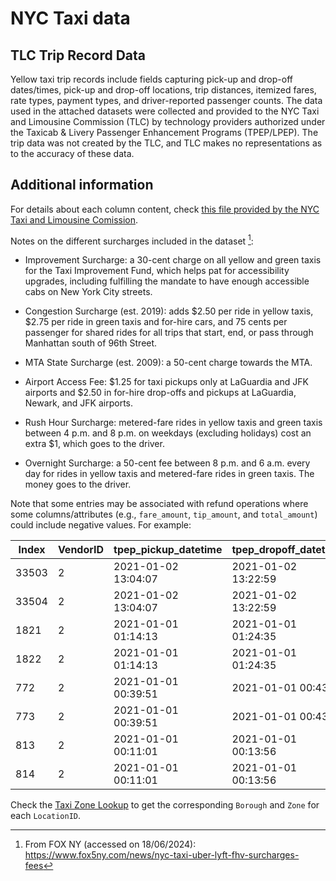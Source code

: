 # NYC Taxi data

## TLC Trip Record Data

Yellow taxi trip records include fields capturing pick-up and drop-off dates/times, pick-up and drop-off locations, trip distances, itemized fares, rate types, payment types, and driver-reported passenger counts. The data used in the attached datasets were collected and provided to the NYC Taxi and Limousine Commission (TLC) by technology providers authorized under the Taxicab & Livery Passenger Enhancement Programs (TPEP/LPEP). The trip data was not created by the TLC, and TLC makes no representations as to the accuracy of these data.

## Additional information
For details about each column content, check [this file provided by the NYC Taxi and Limousine Comission](https://www.nyc.gov/assets/tlc/downloads/pdf/data_dictionary_trip_records_yellow.pdf).

Notes on the different surcharges included in the dataset [^1]:
- Improvement Surcharge: a 30-cent charge on all yellow and green taxis for the Taxi Improvement Fund, which helps pat for accessibility upgrades, including fulfilling the mandate to have enough accessible cabs on New York City streets.

- Congestion Surcharge (est. 2019): adds \$2.50 per ride in yellow taxis, \$2.75 per ride in green taxis and for-hire cars, and 75 cents per passenger for shared rides for all trips that start, end, or pass through Manhattan south of 96th Street.

- MTA State Surcharge (est. 2009): a 50-cent charge towards the MTA.

- Airport Access Fee: \$1.25 for taxi pickups only at LaGuardia and JFK airports and \$2.50 in for-hire drop-offs and pickups at LaGuardia, Newark, and JFK airports.

- Rush Hour Surcharge: metered-fare rides in yellow taxis and green taxis between 4 p.m. and 8 p.m. on weekdays (excluding holidays) cost an extra $1, which goes to the driver. 

- Overnight Surcharge: a 50-cent fee between 8 p.m. and 6 a.m. every day for rides in yellow taxis and metered-fare rides in green taxis. The money goes to the driver.

Note that some entries may be associated with refund operations where some columns/attributes (e.g., `fare_amount`, `tip_amount`, and `total_amount`) could include negative values. For example:

Index | VendorID | tpep_pickup_datetime | tpep_dropoff_datetime | passenger_count | trip_distance | RatecodeID | store_and_fwd_flag | PULocationID | DOLocationID | payment_type | fare_amount | extra | mta_tax | tip_amount | tolls_amount | improvement_surcharge | total_amount | congestion_surcharge | airport_fee |
|----------|----------|----------------------|-----------------------|-----------------|---------------|------------|--------------------|--------------|--------------|--------------|-------------|-------|---------|------------|--------------|-----------------------|--------------|----------------------|-------------|
| 33503    | 2        | 2021-01-02 13:04:07  | 2021-01-02 13:22:59   | 1.0             | 6.24          | 1.0        | N                  | 90           | 228          | 1            | -21.0       | 0.0   | -0.5    | -30.72     | -6.12        | -0.3                  | -61.14       | -2.5                 | NaN         |
| 33504    | 2        | 2021-01-02 13:04:07  | 2021-01-02 13:22:59   | 1.0             | 6.24          | 1.0        | N                  | 90           | 228          | 1            | 21.0        | 0.0   | 0.5     | 30.72      | 6.12         | 0.3                   | 61.14        | 2.5                  | NaN         |
| 1821     | 2        | 2021-01-01 01:14:13  | 2021-01-01 01:24:35   | 1.0             | 3.05          | 1.0        | N                  | 107          | 140          | 2            | -11.0       | -0.5  | -0.5    | 0.0        | 0.0          | -0.3                  | -14.8        | -2.5                 | NaN         |
| 1822     | 2        | 2021-01-01 01:14:13  | 2021-01-01 01:24:35   | 1.0             | 3.05          | 1.0        | N                  | 107          | 140          | 2            | 11.0        | 0.5   | 0.5     | 0.0        | 0.0          | 0.3                   | 14.8         | 2.5                  | NaN         |
772 | 2        | 2021-01-01 00:39:51  | 2021-01-01 00:43:1    | 1.0             | 0.28          | 1.0        | N                  | 236          | 236          | 3            | -4.0        | -0.5  | -0.5    | 0.0        | 0.0          | -0.3                  | -7.8         | -2.5                 | NaN         |
773 | 2        | 2021-01-01 00:39:51  | 2021-01-01 00:43:1    | 1.0             | 0.28          | 1.0        | N                  | 236          | 236          | 2            | 4.0         | 0.5   | 0.5     | 0.0        | 0.0          | 0.3                   | 7.9          | 2.5                  | NaN         |
813 | 2        | 2021-01-01 00:11:01  | 2021-01-01 00:13:56   | 1.0             | 1.13          | 1.0        | N                  | 263          | 75           | 4            | -5.0        | -0.5  | -0.5    | 0.0        | 0.0          | -0.3                  | -8.8         | -2.5                 | NaN         |
814 | 2        | 2021-01-01 00:11:01  | 2021-01-01 00:13:56   | 1.0             | 1.13          | 1.0        | N                  | 263          | 75           | 2            | 5.0         | 0.5   | 0.5     | 0.0        | 0.0          | 0.3                   | 8.8          | 2.5                  | NaN         |

Check the [Taxi Zone Lookup](taxi_zone_lookup.csv) to get the corresponding `Borough` and `Zone` for each `LocationID`.

[^1]: From FOX NY (accessed on 18/06/2024): https://www.fox5ny.com/news/nyc-taxi-uber-lyft-fhv-surcharges-fees
